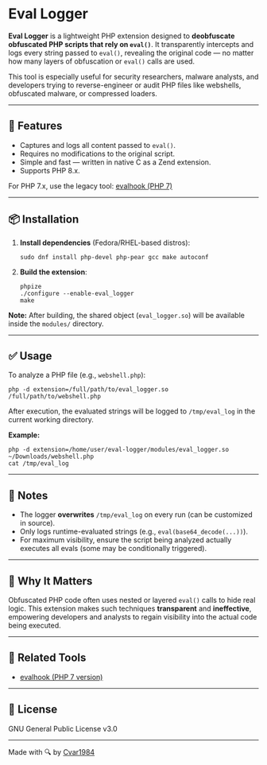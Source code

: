 Eval Logger
===========

**Eval Logger** is a lightweight PHP extension designed to **deobfuscate obfuscated PHP scripts that rely on `eval()`**. It transparently intercepts and logs every string passed to `eval()`, revealing the original code — no matter how many layers of obfuscation or `eval()` calls are used.

This tool is especially useful for security researchers, malware analysts, and developers trying to reverse-engineer or audit PHP files like webshells, obfuscated malware, or compressed loaders.

* * *

🚀 Features
-----------

*   Captures and logs all content passed to `eval()`.
*   Requires no modifications to the original script.
*   Simple and fast — written in native C as a Zend extension.
*   Supports PHP 8.x.

For PHP 7.x, use the legacy tool: [evalhook (PHP 7)](https://github.com/Cvar1984/evalhook)

* * *

📦 Installation
---------------

1.  **Install dependencies** (Fedora/RHEL-based distros):
    
        sudo dnf install php-devel php-pear gcc make autoconf
    
2.  **Build the extension**:
    
        phpize
        ./configure --enable-eval_logger
        make
    

**Note:** After building, the shared object (`eval_logger.so`) will be available inside the `modules/` directory.

* * *

✅ Usage
-------

To analyze a PHP file (e.g., `webshell.php`):

    php -d extension=/full/path/to/eval_logger.so /full/path/to/webshell.php
    

After execution, the evaluated strings will be logged to `/tmp/eval_log` in the current working directory.

**Example:**

    php -d extension=/home/user/eval-logger/modules/eval_logger.so ~/Downloads/webshell.php
    cat /tmp/eval_log
    

* * *

📎 Notes
--------

*   The logger **overwrites** `/tmp/eval_log` on every run (can be customized in source).
*   Only logs runtime-evaluated strings (e.g., `eval(base64_decode(...))`).
*   For maximum visibility, ensure the script being analyzed actually executes all evals (some may be conditionally triggered).

* * *

🧠 Why It Matters
-----------------

Obfuscated PHP code often uses nested or layered `eval()` calls to hide real logic. This extension makes such techniques **transparent** and **ineffective**, empowering developers and analysts to regain visibility into the actual code being executed.

* * *

🔗 Related Tools
----------------

*   [evalhook (PHP 7 version)](https://github.com/Cvar1984/evalhook)

* * *

📄 License
----------

GNU General Public License v3.0

* * *

Made with 🔍 by [Cvar1984](https://github.com/Cvar1984)
